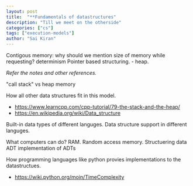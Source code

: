 ```yaml
---
layout: post
title:  "**Fundamentals of datastructures"
description: "Till we meet on the otherside"
categories: ["cs"]
tags: ["execution-models"]
author: "Sai Kiran"
---
```


Contigous memory: why should we mention size of memory while requesting?
determinism
Pointer based structuring. - heap.

*Refer the notes and other references.*

"call stack" vs heap memory

How all other data structures fit in this model.

- https://www.learncpp.com/cpp-tutorial/79-the-stack-and-the-heap/
- https://en.wikipedia.org/wiki/Data_structure

Built-in data types of different languges.
Data structure support in different languges.




What computers can do?
RAM.
Random access memory.
Structuering data
ADT
implementation of ADTs

How programming languages like python provies implementations to the datastructues.
- https://wiki.python.org/moin/TimeComplexity



